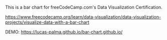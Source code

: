 This is a bar chart for freeCodeCamp.com's Data Visualization Certification.

https://www.freecodecamp.org/learn/data-visualization/data-visualization-projects/visualize-data-with-a-bar-chart

DEMO: https://lucas-palma.github.io/bar-chart.github.io/
